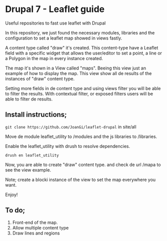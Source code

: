 # Drupal 7 - Leaflet guide

Useful repositories to fast use leaflet with Drupal

In this repository, we just found the necessary modules, libraries and the configuration to set a leaflet map showed in views fastly.

A content type called "draw" it's created. This content-type have a Leaflet field with a specific widget that allows the user/editor to set a point, a line or a Polygon in the map in every instance created.

The map it's shown in a View called "maps". Beeing this view just an example of how to display the map. This view show all de results of the instances of "draw" content type. 
 
Setting more fields in de content type and using views filter you will be able to filter the results. With contextual filter, or exposed filters users will be able to filter de results.
 
## Install instructions; 

` git clone https://github.com/JoanGi/leaflet-drupal ` in site/all

Move de module leaflet_utility to /modules and the js libraries to /libraries.

Enable the leaflet_utility with drush to resolve dependencies. 

` drush en leaflet_utility ` 

Now, you are able to create "draw" content type. and check de url /mapa to see the view example.

Note; create a blocki instance of the view to set the map everywhere you want.

Enjoy!

## To do; 

1. Front-end of the map.
2. Allow multiple content type
3. Draw lines and regions

